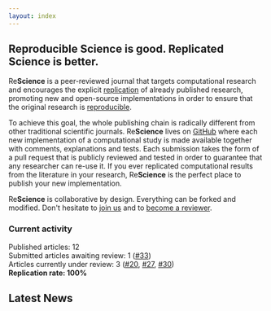 ```yaml
---
layout: index
---
```


## Reproducible Science is good. Replicated Science is better.

Re**Science** is a peer-reviewed journal that targets computational research
and encourages the explicit [replication](faq) of already published research,
promoting new and open-source implementations in order to ensure that the
original research is [reproducible](faq).

To achieve this goal, the whole publishing chain is radically different from
other traditional scientific journals. Re**Science** lives on
[GitHub](https://github.com/ReScience/) where each new implementation of a
computational study is made available together with comments, explanations and
tests. Each submission takes the form of a pull request that is publicly
reviewed and tested in order to guarantee that any researcher can re-use it. If
you ever replicated computational results from the literature in your research,
Re**Science** is the perfect place to publish your new implementation.

Re**Science** is collaborative by design. Everything can be forked and
modified. Don't hesitate to [join us](faq) and
to [become a reviewer](https://github.com/ReScience/ReScience/issues/27).


### Current activity

Published articles: 12  
Submitted articles awaiting review: 1 ([#33])  
Articles currently under review: 3 ([#20], [#27], [#30])  
**Replication rate: 100%**

[#20]: https://github.com/ReScience/ReScience-submission/pull/20
[#27]: https://github.com/ReScience/ReScience-submission/pull/27
[#30]: https://github.com/ReScience/ReScience-submission/pull/30
[#33]: https://github.com/ReScience/ReScience-submission/pull/33


## Latest News

